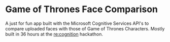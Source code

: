# Game of Thrones Face Comparison

A just for fun app built with the Microsoft Cognitive Services API's to compare uploaded faces with those of Game of Thrones Characters.
Mostly built in 36 hours at the [re:cognition](https://twitter.com/recognitionhack) hackathon.
